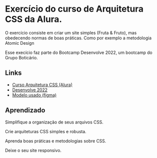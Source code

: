
# Exercício do curso de Arquitetura CSS da Alura.

O exercício consiste em criar um site simples (Fruta & Fruto), mas obedecendo normas de boas práticas. Como por exemplo a metodologia Atomic Design

Esse execício faz parte do Bootcamp Desenvolve 2022, um bootcamp do Grupo Boticário.
## Links

 - [Curso Arquitetura CSS (Alura)](https://cursos.alura.com.br/course/arquitetura-css)
 - [Desenvolve 2022](https://desenvolve.grupoboticario.com.br/)
 - [Modelo usado (figma)](https://www.figma.com/file/0gMF5BPgplPYqQA6Om1T1sk9/alura-bootstrap?node-id=0%3A1)


## Aprendizado

Simplifique a organização de seus arquivos CSS.

Crie arquiteturas CSS simples e robusta.

Aprenda boas práticas e metodologias sobre CSS.

Deixe o seu site responsivo.
